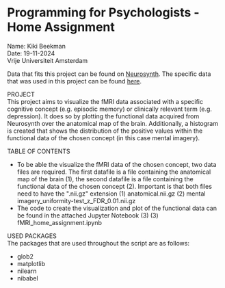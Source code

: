# Programming for Psychologists - Home Assignment
Name: Kiki Beekman\
Date: 19-11-2024\
Vrije Universiteit Amsterdam

Data that fits this project can be found on [Neurosynth](https://neurosynth.org/). The specific data that was used in this project can be found [here](https://neurosynth.org/analyses/terms/mental%20imagery/).


PROJECT\
This project aims to visualize the fMRI data associated with a specific cognitive concept (e.g. episodic memory) or clinically relevant term (e.g. depression). It does so by plotting the functional data acquired from Neurosynth over the anatomical map of the brain. Additionally, a histogram is created that shows the distribution of the positive values within the functional data of the chosen concept (in this case mental imagery).


TABLE OF CONTENTS
- To be able the visualize the fMRI data of the chosen concept, two data files are required. The first datafile is a file containing the anatomical map of the brain (1), the second datafile is a file containing the functional data of the chosen concept (2). Important is that both files need to have the ".nii.gz" extension
	(1) anatomical.nii.gz
	(2) mental imagery_uniformity-test_z_FDR_0.01.nii.gz
- The code to create the visualization and plot of the functional data can be found in the attached Jupyter Notebook (3)
	(3) fMRI_home_assignment.ipynb

USED PACKAGES\
The packages that are used throughout the script are as follows:
- glob2
- matplotlib
- nilearn
- nibabel

